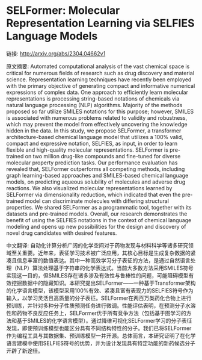 # SELFormer: Molecular Representation Learning via SELFIES Language Models

链接: http://arxiv.org/abs/2304.04662v1

原文摘要:
Automated computational analysis of the vast chemical space is critical for
numerous fields of research such as drug discovery and material science.
Representation learning techniques have recently been employed with the primary
objective of generating compact and informative numerical expressions of
complex data. One approach to efficiently learn molecular representations is
processing string-based notations of chemicals via natural language processing
(NLP) algorithms. Majority of the methods proposed so far utilize SMILES
notations for this purpose; however, SMILES is associated with numerous
problems related to validity and robustness, which may prevent the model from
effectively uncovering the knowledge hidden in the data. In this study, we
propose SELFormer, a transformer architecture-based chemical language model
that utilizes a 100% valid, compact and expressive notation, SELFIES, as input,
in order to learn flexible and high-quality molecular representations.
SELFormer is pre-trained on two million drug-like compounds and fine-tuned for
diverse molecular property prediction tasks. Our performance evaluation has
revealed that, SELFormer outperforms all competing methods, including graph
learning-based approaches and SMILES-based chemical language models, on
predicting aqueous solubility of molecules and adverse drug reactions. We also
visualized molecular representations learned by SELFormer via dimensionality
reduction, which indicated that even the pre-trained model can discriminate
molecules with differing structural properties. We shared SELFormer as a
programmatic tool, together with its datasets and pre-trained models. Overall,
our research demonstrates the benefit of using the SELFIES notations in the
context of chemical language modeling and opens up new possibilities for the
design and discovery of novel drug candidates with desired features.

中文翻译:
自动化计算分析广阔的化学空间对于药物发现与材料科学等诸多研究领域至关重要。近年来，表征学习技术被广泛应用，其核心目标是生成复杂数据的紧凑且信息丰富的数值表达。其中一种高效学习分子表征的方法，是通过自然语言处理（NLP）算法处理基于字符串的化学表达式。当前大多数方法采用SMILES符号实现这一目的，但SMILES存在诸多涉及有效性与鲁棒性的问题，可能阻碍模型有效挖掘数据中的隐藏知识。本研究提出SELFormer——一种基于Transformer架构的化学语言模型，该模型采用100%有效、紧凑且富有表现力的SELFIES符号作为输入，以学习灵活且高质量的分子表征。SELFormer在两百万类药化合物上进行预训练，并针对多种分子性质预测任务进行微调。性能评估表明，在预测分子水溶性和药物不良反应任务上，SELFormer优于所有竞争方法（包括基于图学习的方法和基于SMILES的化学语言模型）。通过降维可视化SELFormer学习的分子表征发现，即使预训练模型也能区分具有不同结构特性的分子。我们已将SELFormer作为编程工具与其数据集、预训练模型一并开源。总体而言，本研究证明了在化学语言建模中使用SELFIES符号的优势，并为设计发现具有特定功能的新药候选分子开辟了新途径。
